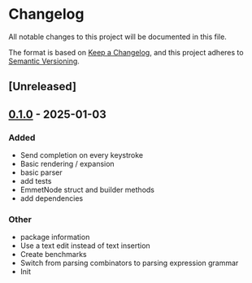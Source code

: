 # Changelog

All notable changes to this project will be documented in this file.

The format is based on [Keep a Changelog](https://keepachangelog.com/en/1.0.0/),
and this project adheres to [Semantic Versioning](https://semver.org/spec/v2.0.0.html).

## [Unreleased]

## [0.1.0](https://github.com/lrangell/phlex-emmet-lsp/releases/tag/v0.1.0) - 2025-01-03

### Added

- Send completion on every keystroke
- Basic rendering / expansion
- basic parser
- add tests
- EmmetNode struct and builder methods
- add dependencies

### Other

- package information
- Use a text edit instead of text insertion
- Create benchmarks
- Switch from parsing combinators to parsing expression grammar
- Init
